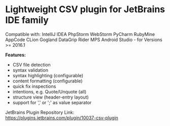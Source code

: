 # Lightweight CSV plugin for JetBrains IDE family

Compatible with: IntelliJ IDEA  PhpStorm  WebStorm  PyCharm  RubyMine  AppCode  CLion  Gogland  DataGrip  Rider  MPS  Android Studio - for Versions >= 2016.1

**Features:**

- CSV file detection
- syntax validation
- syntax highlighting (configurable)
- content formatting (configurable)
- quick fix inspections
- intentions, e.g. Quote/Unquote (all)
- structure view (header-entry layout)
- support for ',' or ';' as value separator


JetBrains Plugin Repository Link: https://plugins.jetbrains.com/plugin/10037-csv-plugin
